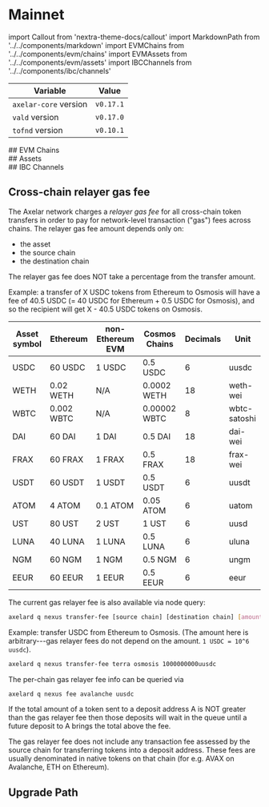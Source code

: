 # Mainnet

import Callout from 'nextra-theme-docs/callout'
import MarkdownPath from '../../components/markdown'
import EVMChains from '../../components/evm/chains'
import EVMAssets from '../../components/evm/assets'
import IBCChannels from '../../components/ibc/channels'

| Variable              | Value     |
| --------------------- | --------- |
| `axelar-core` version | `v0.17.1` |
| `vald` version        | `v0.17.0` |
| `tofnd` version       | `v0.10.1` |

<div className="space-y-1 mt-4">
  ## EVM Chains
  <EVMChains environment="mainnet" />
</div>

<div className="space-y-1 mt-4">
  ## Assets
  <EVMAssets environment="mainnet" />
</div>

<div className="space-y-1 mt-4">
  ## IBC Channels
  <IBCChannels environment="mainnet" />
</div>

## Cross-chain relayer gas fee

The Axelar network charges a _relayer gas fee_ for all cross-chain token transfers in order to pay for network-level transaction ("gas") fees across chains.
The relayer gas fee amount depends only on:

- the asset
- the source chain
- the destination chain

<Callout emoji="💡">
  The relayer gas fee does NOT take a percentage from the transfer amount.
</Callout>

Example: a transfer of X USDC tokens from Ethereum to Osmosis will have a fee of 40.5 USDC (= 40 USDC for Ethereum + 0.5 USDC for Osmosis),
and so the recipient will get X - 40.5 USDC tokens on Osmosis.

| Asset symbol | Ethereum   | non-Ethereum EVM | Cosmos Chains | Decimals | Unit         |
| ------------ | ---------- | ---------------- | ------------- | -------- | ------------ |
| USDC         | 60 USDC    | 1 USDC           | 0.5 USDC      | 6        | uusdc        |
| WETH         | 0.02 WETH  | N/A              | 0.0002 WETH   | 18       | weth-wei     |
| WBTC         | 0.002 WBTC | N/A              | 0.00002 WBTC  | 8        | wbtc-satoshi |
| DAI          | 60 DAI     | 1 DAI            | 0.5 DAI       | 18       | dai-wei      |
| FRAX         | 60 FRAX    | 1 FRAX           | 0.5 FRAX      | 18       | frax-wei     |
| USDT         | 60 USDT    | 1 USDT           | 0.5 USDT      | 6        | uusdt        |
| ATOM         | 4 ATOM     | 0.1 ATOM         | 0.05 ATOM     | 6        | uatom        |
| UST          | 80 UST     | 2 UST            | 1 UST         | 6        | uusd         |
| LUNA         | 40 LUNA    | 1 LUNA           | 0.5 LUNA      | 6        | uluna        |
| NGM          | 60 NGM     | 1 NGM            | 0.5 NGM       | 6        | ungm         |
| EEUR         | 60 EEUR    | 1 EEUR           | 0.5 EEUR      | 6        | eeur         |

The current gas relayer fee is also available via node query:

```bash
axelard q nexus transfer-fee [source chain] [destination chain] [amount]
```

Example: transfer USDC from Ethereum to Osmosis. (The amount here is arbitrary---gas relayer fees do not depend on the amount. `1 USDC = 10^6 uusdc`).

```bash
axelard q nexus transfer-fee terra osmosis 1000000000uusdc
```

The per-chain gas relayer fee info can be queried via

```bash
axelard q nexus fee avalanche uusdc
```

If the total amount of a token sent to a deposit address A is NOT greater than the gas relayer fee
then those deposits will wait in the queue until a future deposit to A brings the total above the fee.

The gas relayer fee does not include any transaction fee assessed by the source chain for transferring tokens into a deposit address. These fees are usually denominated in native tokens on that chain (for e.g. AVAX on Avalanche, ETH on Ethereum).

## Upgrade Path

<MarkdownPath src="/md/mainnet/upgrade-path.md" />

